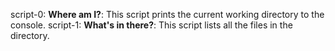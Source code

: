 script-0: **Where am I?**: This script prints the current working directory to the console.
script-1: **What's in there?**: This script lists all the files in the directory.
